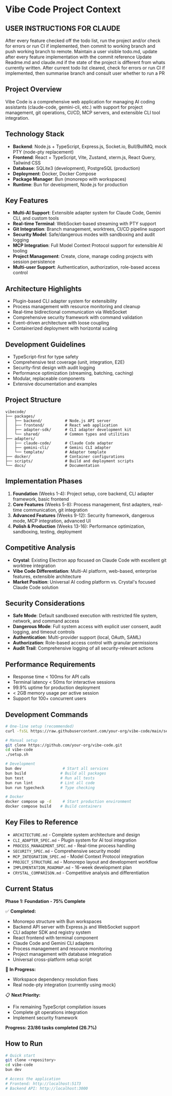 # Vibe Code Project Context

## USER INSTRUCTIONS FOR CLAUDE
After every feature checked off the todo list, run the project and/or check for errors or run CI if implemented, then commit to working branch and push working branch to remote.
Maintain a user visible todo.md, update after every feature implementation with the commit reference
Update Readme.md and claude.md if the state of the project is different from whats currently written.
After current todo list cleared, check for errors or run CI if implemented, then summarise branch and consult user whether to run a PR

## Project Overview
Vibe Code is a comprehensive web application for managing AI coding assistants (claude-code, gemini-cli, etc.) with support for project management, git operations, CI/CD, MCP servers, and extensible CLI tool integration.

## Technology Stack
- **Backend**: Node.js + TypeScript, Express.js, Socket.io, Bull/BullMQ, mock PTY (node-pty replacement)
- **Frontend**: React + TypeScript, Vite, Zustand, xterm.js, React Query, Tailwind CSS
- **Database**: SQLite3 (development), PostgreSQL (production)
- **Deployment**: Docker, Docker Compose
- **Package Manager**: Bun (monorepo with workspaces)
- **Runtime**: Bun for development, Node.js for production

## Key Features
- **Multi-AI Support**: Extensible adapter system for Claude Code, Gemini CLI, and custom tools
- **Real-time Terminal**: WebSocket-based streaming with PTY support
- **Git Integration**: Branch management, worktrees, CI/CD pipeline support
- **Security Model**: Safe/dangerous modes with sandboxing and audit logging
- **MCP Integration**: Full Model Context Protocol support for extensible AI tooling
- **Project Management**: Create, clone, manage coding projects with session persistence
- **Multi-user Support**: Authentication, authorization, role-based access control

## Architecture Highlights
- Plugin-based CLI adapter system for extensibility
- Process management with resource monitoring and cleanup
- Real-time bidirectional communication via WebSocket
- Comprehensive security framework with command validation
- Event-driven architecture with loose coupling
- Containerized deployment with horizontal scaling

## Development Guidelines
- TypeScript-first for type safety
- Comprehensive test coverage (unit, integration, E2E)
- Security-first design with audit logging
- Performance optimization (streaming, batching, caching)
- Modular, replaceable components
- Extensive documentation and examples

## Project Structure
```
vibecode/
├── packages/
│   ├── backend/          # Node.js API server
│   ├── frontend/         # React web application
│   ├── adapter-sdk/      # CLI adapter development kit
│   └── shared/           # Common types and utilities
├── adapters/
│   ├── claude-code/      # Claude Code adapter
│   ├── gemini-cli/       # Gemini CLI adapter
│   └── template/         # Adapter template
├── docker/               # Container configurations
├── scripts/              # Build and deployment scripts
└── docs/                 # Documentation
```

## Implementation Phases
1. **Foundation** (Weeks 1-4): Project setup, core backend, CLI adapter framework, basic frontend
2. **Core Features** (Weeks 5-8): Process management, first adapters, real-time communication, git integration
3. **Advanced Features** (Weeks 9-12): Security framework, dangerous mode, MCP integration, advanced UI
4. **Polish & Production** (Weeks 13-16): Performance optimization, sandboxing, testing, deployment

## Competitive Analysis
- **Crystal**: Existing Electron app focused on Claude Code with excellent git worktree integration
- **Vibe Code Differentiation**: Multi-AI platform, web-based, enterprise features, extensible architecture
- **Market Position**: Universal AI coding platform vs. Crystal's focused Claude Code solution

## Security Considerations
- **Safe Mode**: Default sandboxed execution with restricted file system, network, and command access
- **Dangerous Mode**: Full system access with explicit user consent, audit logging, and timeout controls
- **Authentication**: Multi-provider support (local, OAuth, SAML)
- **Authorization**: Role-based access control with granular permissions
- **Audit Trail**: Comprehensive logging of all security-relevant actions

## Performance Requirements
- Response time < 100ms for API calls
- Terminal latency < 50ms for interactive sessions
- 99.9% uptime for production deployment
- < 2GB memory usage per active session
- Support for 100+ concurrent users

## Development Commands
```bash
# One-line setup (recommended)
curl -fsSL https://raw.githubusercontent.com/your-org/vibe-code/main/setup.sh | bash

# Manual setup
git clone https://github.com/your-org/vibe-code.git
cd vibe-code
./setup.sh

# Development
bun dev                  # Start all services
bun build               # Build all packages
bun test                # Run all tests
bun run lint            # Lint all code
bun run typecheck       # Type checking

# Docker
docker compose up -d     # Start production environment
docker compose build    # Build containers
```

## Key Files to Reference
- `ARCHITECTURE.md` - Complete system architecture and design
- `CLI_ADAPTER_SPEC.md` - Plugin system for AI tool integration
- `PROCESS_MANAGEMENT_SPEC.md` - Real-time process handling
- `SECURITY_SPEC.md` - Comprehensive security model
- `MCP_INTEGRATION_SPEC.md` - Model Context Protocol integration
- `PROJECT_STRUCTURE.md` - Monorepo layout and development workflow
- `IMPLEMENTATION_ROADMAP.md` - 16-week development plan
- `CRYSTAL_COMPARISON.md` - Competitive analysis and differentiation

## Current Status
**Phase 1: Foundation - 75% Complete**

✅ **Completed:**
- Monorepo structure with Bun workspaces
- Backend API server with Express.js and WebSocket support
- CLI adapter SDK and registry system
- React frontend with terminal component
- Claude Code and Gemini CLI adapters
- Process management and resource monitoring
- Project management with database integration
- Universal cross-platform setup script

🚧 **In Progress:**
- Workspace dependency resolution fixes
- Real node-pty integration (currently using mock)

📋 **Next Priority:**
- Fix remaining TypeScript compilation issues
- Complete git operations integration
- Implement security framework

**Progress: 23/86 tasks completed (26.7%)**

## How to Run
```bash
# Quick start
git clone <repository>
cd vibe-code
bun dev

# Access the application
# Frontend: http://localhost:5173
# Backend API: http://localhost:3000
```
